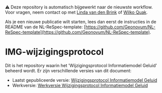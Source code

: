 ⚠️ Deze repository is automatisch bijgewerkt naar de nieuwste workflow.
Voor vragen, neem contact op met [Linda van den Brink](mailto:l.vandenbrink@geonovum.nl) of [Wilko Quak](mailto:w.quak@geonovum.nl).

Als je een nieuwe publicatie wilt starten, lees dan eerst de instructies in de README van de NL-ReSpec-template:
[https://github.com/Geonovum/NL-ReSpec-template](https://github.com/Geonovum/NL-ReSpec-template).

# IMG-wijzigingsprotocol

Dit is het repository waarin het 'Wijzigingsprotocol Informatiemodel Geluid' beheerd wordt. Er zijn verschillende versies van dit document:

- Laatst gepubliceerde versie: [Wijzigingsprotocol Informatiemodel Geluid](https://docs.geostandaarden.nl/img/img-wijzigingsprotocol/) 
- Werkversie:  [Werkversie Wijzigingsprotocol Informatiemodel Geluid](https://geonovum.github.io/IMG-wijzigingsprotocol/) 
